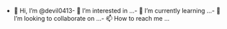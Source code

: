- 👋 Hi, I’m @devil0413- 👀 I’m interested in ...- 🌱 I’m currently learning ...- 💞️ I’m looking to collaborate on ...- 📫 How to reach me ...<!---devil0413/devil0413 is a ✨ special ✨ repository because its `README.md` (this file) appears on your GitHub profile.You can click the Preview link to take a look at your changes.--->
